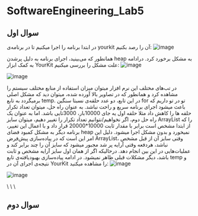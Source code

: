 # SoftwareEngineering_Lab5
## سوال اول
در ابتدا برنامه را اجرا میکنیم تا در برنامه‌ی yourkit آن را رصد بکنیم:
![image](https://github.com/matinmoradi80/SoftwareEngineering_Lab5/assets/62210384/4f155c6d-625e-46c4-a954-638885562bc3)

همانطور که می‌بینید، اجرای برنامه به دلیل پرشدن heap به مشکل برخورد کرد. درادامه به کمک ابزار YourKit علت مشکل را بررسی میکنیم:
![image](https://github.com/matinmoradi80/SoftwareEngineering_Lab5/assets/62210384/9c8a81cd-3d4d-46b3-b4cb-2aab68658cec)

![image](https://github.com/matinmoradi80/SoftwareEngineering_Lab5/assets/62210384/bcdaa722-b4ae-436f-94fb-3ed360da7fa8)

در تب‌های مختلف این نرم افزار میتوان میزان استفاده از منابع مختلف سیستم را مشاهده کرد و همانطور که در تصاویر بالا آورده شده، میتوان دید که مشکل اصلی برمیگردد به تابع temp. در این تابع، دو عدد حلقه‌ی نسبتا سنگین for تو در تو داریم که باعث میشود اجرای برنامه سریع و راحت نباشد. به عنوان راه حل، میتوان تعداد تکرار حلقه ها را کاهش داد مثلا حلقه اول یه جای 10000بار، 3000تایی باشد. اما به عنوان یک راه حل دوم، اگر نخواهیم/نتوانیم تعداد تکرار را تغییر دهیم، میتوان سایز ArrayList را که از ابتدا مشخص است برابر با مقدار ثابت 10000*20000 قرار داد و با اعمال این تغییر، برنامه دیگر به مشکل کمبود فضای heap نمیخورد و بدون مشکل اجرا میشود. دلیل این امر این است که در پیاده‌سازی پیش‌فرض ArrayList، وقتی سایز آن از قبل مشخص نباشد، هردفعه وقتی آرایه پر شد مجبور میشود که سایز آن را چند برابر کند و عملیات‌هایی در این بین انجام دهد. درحالیکه اگر از همان اول سایز آرایه مشخص و ثابت باشد، دیگر مشکلات قبلی ظاهر نمیشود.
در ادامه پیاده‌سازی بهبودیافته‌ی تابع temp و نتیجه‌ی اجرای آن در YourKit را مشاهده میکنید:
![image](https://github.com/matinmoradi80/SoftwareEngineering_Lab5/assets/62210384/30799b22-fb44-45dc-beb6-3624eef34ae0)

![image](https://github.com/matinmoradi80/SoftwareEngineering_Lab5/assets/62210384/61430956-4fa0-4eca-b966-18c8252e743b)

\\
\\
\\

## سوال دوم

